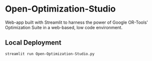 # Open-Optimization-Studio
Web-app built with Streamlit to harness the power of Google OR-Tools' Optimization Suite in a web-based, low code environment.


## Local Deployment

```terminal
streamlit run Open-Optimization-Studio.py
```